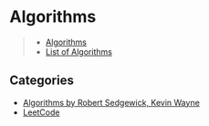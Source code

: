 # Algorithms

[algo]: <https://en.wikipedia.org/wiki/Algorithm>
[list]: <https://en.wikipedia.org/wiki/List_of_algorithms>

> * [Algorithms][algo]
> * [List of Algorithms][list]

## Categories

* [Algorithms by Robert Sedgewick, Kevin Wayne](./algorithms)
* [LeetCode](./leetcode)
